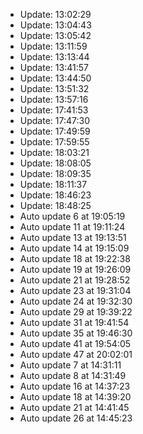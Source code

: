 - Update: 13:02:29
- Update: 13:04:43
- Update: 13:05:42
- Update: 13:11:59
- Update: 13:13:44
- Update: 13:41:57
- Update: 13:44:50
- Update: 13:51:32
- Update: 13:57:16
- Update: 17:41:53
- Update: 17:47:30
- Update: 17:49:59
- Update: 17:59:55
- Update: 18:03:21
- Update: 18:08:05
- Update: 18:09:35
- Update: 18:11:37
- Update: 18:46:23
- Update: 18:48:25
- Auto update 6 at 19:05:19
- Auto update 11 at 19:11:24
- Auto update 13 at 19:13:51
- Auto update 14 at 19:15:09
- Auto update 18 at 19:22:38
- Auto update 19 at 19:26:09
- Auto update 21 at 19:28:52
- Auto update 23 at 19:31:04
- Auto update 24 at 19:32:30
- Auto update 29 at 19:39:22
- Auto update 31 at 19:41:54
- Auto update 35 at 19:46:30
- Auto update 41 at 19:54:05
- Auto update 47 at 20:02:01
- Auto update 7 at 14:31:11
- Auto update 8 at 14:31:49
- Auto update 16 at 14:37:23
- Auto update 18 at 14:39:20
- Auto update 21 at 14:41:45
- Auto update 26 at 14:45:23
